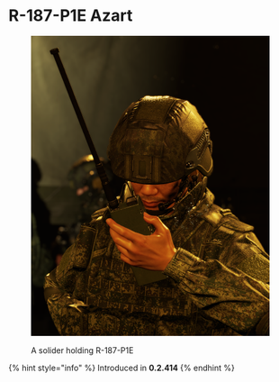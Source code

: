 # R-187-P1E Azart

<figure><img src="../../../.gitbook/assets/azart" alt=""><figcaption><p>A solider holding R-187-P1E</p></figcaption></figure>

{% hint style="info" %}
Introduced in **0.2.414**
{% endhint %}
